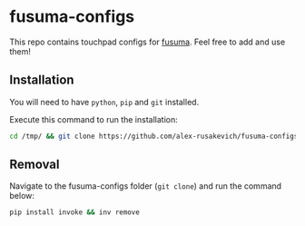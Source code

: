 fusuma-configs
===

This repo contains touchpad configs for [fusuma](https://github.com/iberianpig/fusuma). Feel free to add and use them!

## Installation

You will need to have `python`, `pip` and `git` installed.

Execute this command to run the installation:

```bash
cd /tmp/ && git clone https://github.com/alex-rusakevich/fusuma-configs/ && cd ./fusuma-configs && pip install invoke && inv install
```

## Removal

Navigate to the fusuma-configs folder (`git clone`) and run the command below:

```bash
pip install invoke && inv remove
```
